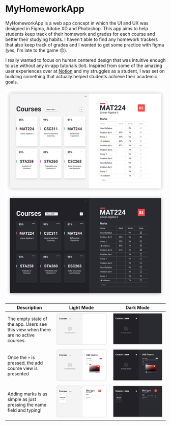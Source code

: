 # MyHomeworkApp

MyHomeworkApp is a web app concept in which the UI and UX was designed in Figma, Adobe XD and Photoshop. This app aims to help students keep track of their homework and grades for each course and better their studying habits. I haven't able to find any homework trackers that also keep track of grades and I wanted to get some practice with figma (yes, I'm late to the game :stuck_out_tongue_closed_eyes:).

I really wanted to focus on human centered design that was intuitive enough to use without any in-app tutorials (lol). Inspired from some of the amazing user experiences over at [Notion](https://notion.so) and my struggles as a student, I was set on building something that actually helped students achieve their academic goals. 

![Desktop](https://github.com/SohrabAmin/MyHomeworkApp/blob/main/Desktop_Course_Light.png?raw=true)
![Desktop](https://github.com/SohrabAmin/MyHomeworkApp/blob/main/Desktop_Course_Dark.png?raw=true)

 Description | Light Mode | Dark Mode
------------ | ------------ | -------------
The empty state of the app. Users see this view when there are no active courses. | ![Desktop](https://github.com/SohrabAmin/MyHomeworkApp/blob/main/Empty_Course_Desktop_Light.png?raw=true) | ![Desktop](https://github.com/SohrabAmin/MyHomeworkApp/blob/main/Empty_Course_Desktop_Dark.png?raw=true)
Once the `+` is pressed, the add course view is presented |![Desktop](https://github.com/SohrabAmin/MyHomeworkApp/blob/main/Add_Course_Desktop_Light.png?raw=true) | ![Desktop](https://github.com/SohrabAmin/MyHomeworkApp/blob/main/Add_Course_Desktop_Dark.png?raw=true) |
Adding marks is as simple as just pressing the name field and typing! |![Desktop](https://github.com/SohrabAmin/MyHomeworkApp/blob/main/Add_Mark_Desktop_Light.png?raw=true) | ![Desktop](https://github.com/SohrabAmin/MyHomeworkApp/blob/main/Add_Mark_Desktop_Dark.png?raw=true)
